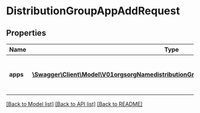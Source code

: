 # DistributionGroupAppAddRequest

## Properties
Name | Type | Description | Notes
------------ | ------------- | ------------- | -------------
**apps** | [**\Swagger\Client\Model\V01orgsorgNamedistributionGroupsdistributionGroupNameappsApps[]**](V01orgsorgNamedistributionGroupsdistributionGroupNameappsApps.md) | The list of apps to add to distribution group | [optional] 

[[Back to Model list]](../README.md#documentation-for-models) [[Back to API list]](../README.md#documentation-for-api-endpoints) [[Back to README]](../README.md)


